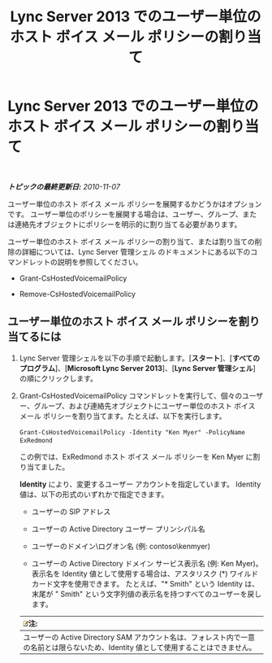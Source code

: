 ﻿---
title: Lync Server 2013 でのユーザー単位のホスト ボイス メール ポリシーの割り当て
TOCTitle: Lync Server 2013 でのユーザー単位のホスト ボイス メール ポリシーの割り当て
ms:assetid: d44c71a0-4407-4ab4-b7e0-d671dde3425f
ms:mtpsurl: https://technet.microsoft.com/ja-jp/library/Gg398919(v=OCS.15)
ms:contentKeyID: 48273737
ms.date: 05/19/2016
mtps_version: v=OCS.15
ms.translationtype: HT
---

# Lync Server 2013 でのユーザー単位のホスト ボイス メール ポリシーの割り当て

 

_**トピックの最終更新日:** 2010-11-07_

ユーザー単位のホスト ボイス メール ポリシーを展開するかどうかはオプションです。 ユーザー単位のポリシーを展開する場合は、ユーザー、グループ、または連絡先オブジェクトにポリシーを明示的に割り当てる必要があります。

ユーザー単位のホスト ボイス メール ポリシーの割り当て、または割り当ての削除の詳細については、Lync Server 管理シェル のドキュメントにある以下のコマンドレットの説明を参照してください。

  - Grant-CsHostedVoicemailPolicy

  - Remove-CsHostedVoicemailPolicy

## ユーザー単位のホスト ボイス メール ポリシーを割り当てるには

1.  Lync Server 管理シェルを以下の手順で起動します。\[**スタート**\]、\[**すべてのプログラム**\]、\[**Microsoft Lync Server 2013**\]、\[**Lync Server 管理シェル**\] の順にクリックします。

2.  Grant-CsHostedVoicemailPolicy コマンドレットを実行して、個々のユーザー、グループ、および連絡先オブジェクトにユーザー単位のホスト ボイス メール ポリシーを割り当てます。たとえば、以下を実行します。
    
        Grant-CsHostedVoicemailPolicy -Identity "Ken Myer" -PolicyName ExRedmond
    
    この例では、ExRedmond ホスト ボイス メール ポリシーを Ken Myer に割り当てました。
    
    **Identity** により、変更するユーザー アカウントを指定しています。 Identity 値は、以下の形式のいずれかで指定できます。
    
      - ユーザーの SIP アドレス
    
      - ユーザーの Active Directory ユーザー プリンシパル名
    
      - ユーザーのドメイン\\ログオン名 (例: contoso\\kenmyer)
    
      - ユーザーの Active Directory ドメイン サービス表示名 (例: Ken Myer)。 表示名を Identity 値として使用する場合は、アスタリスク (\*) ワイルドカード文字を使用できます。 たとえば、"\* Smith" という Identity は、末尾が " Smith" という文字列値の表示名を持つすべてのユーザーを戻します。
    
    <table>
    <thead>
    <tr class="header">
    <th><img src="images/Gg412781.note(OCS.15).gif" title="note" alt="note" />注:</th>
    </tr>
    </thead>
    <tbody>
    <tr class="odd">
    <td>ユーザーの Active Directory SAM アカウント名は、フォレスト内で一意の名前とは限らないため、Identity 値として使用することはできません。</td>
    </tr>
    </tbody>
    </table>

